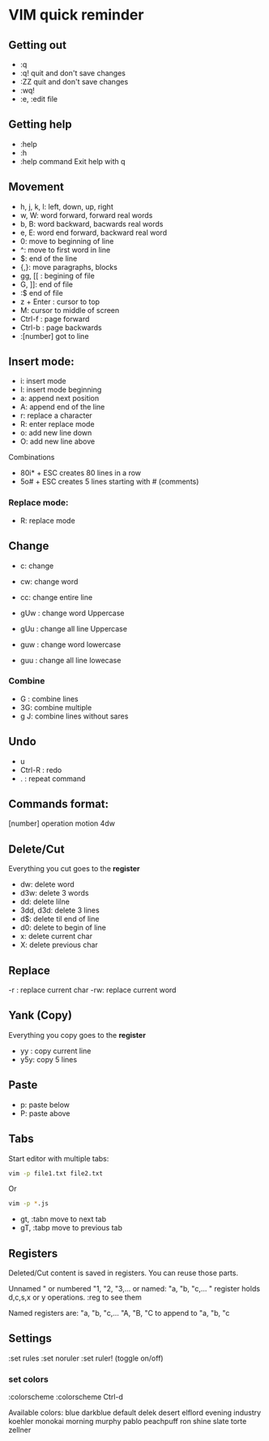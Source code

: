 # VIM quick reminder

## Getting out
- :q
- :q!  quit and don't save changes
- :ZZ quit and don't save changes
- :wq! 
- :e, :edit file

## Getting help
- :help
- :h
- :help command
Exit help with q

## Movement

- h, j, k, l: left, down, up, right
- w, W: word forward, forward real words 
- b, B: word backward, bacwards real words
- e, E: word end forward, backward real word
- 0: move to beginning of line
- ^: move to first word in line
- $: end of the line
- {,}: move paragraphs, blocks
- gg, [[ : begining of file
- G, ]]: end of file
- :$	end of file
- z + Enter : cursor to top
- M: cursor to middle of screen
- Ctrl-f : page forward
- Ctrl-b : page backwards
- :[number] got to line

## Insert mode:
- i: insert mode
- I: insert mode beginning
- a: append next position
- A: append end of the line
- r: replace a character
- R: enter replace mode
- o: add new line down
- O: add new line above

Combinations
- 80i\* + ESC creates 80 lines in a row
- 5o# + ESC creates 5 lines starting with # (comments)

### Replace mode:
- R: replace mode

## Change
- c: change
- cw: change word
- cc: change entire line

- gUw : change word Uppercase
- gUu : change all line Uppercase
- guw : change word lowercase
- guu : change all line lowecase

### Combine
- G : combine lines
- 3G: combine multiple
- g J: combine lines without sares


## Undo
- u
- Ctrl-R : redo
- . : repeat command

## Commands format:

[number] operation motion
4dw

## Delete/Cut
Everything you cut goes to the **register**

- dw: delete word
- d3w: delete 3 words
- dd: delete lilne
- 3dd, d3d: delete 3 lines
- d$: delete til end of line
- d0: delete to begin of line
- x: delete current char
- X: delete previous char 

## Replace
-r : replace current char
-rw: replace current word

## Yank (Copy)
Everything you copy goes to the **register**
- yy : copy current line
- y5y: copy 5 lines

## Paste
- p: paste below
- P: paste above

## Tabs
Start editor with multiple tabs:

```bash
vim -p file1.txt file2.txt
```
Or

```bash
vim -p *.js
```

- gt, :tabn  move to next tab
- gT, :tabp  move to previous tab

## Registers
Deleted/Cut content is saved in registers. You can reuse those parts.

Unnamed " or numbered "1, "2, "3,... or named: "a, "b, "c,...
" register holds d,c,s,x or y operations.
:reg to see them

Named registers are:
"a, "b, "c,...
"A, "B, "C to append to "a, "b, "c



## Settings
:set rules
:set noruler
:set ruler! (toggle on/off)

### set colors
:colorscheme <Tab>
:colorscheme Ctrl-d

Available colors: blue       darkblue   default    delek      desert     elflord    evening    industry   koehler    monokai    morning    murphy     pablo      peachpuff  ron        shine      slate      torte      zellner
